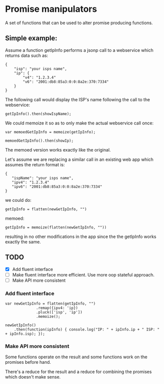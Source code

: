 
# Promise manipulators

A set of functions that can be used to alter promise producing functions.

## Simple example:

Assume a function getIpInfo performs a jsonp call to a webservice which returns data such as:

```
{
    "isp": "your isps name",
    "ip": {
        "v4": "1.2.3.4"
        "v6": "2001:db8:85a3:0:0:8a2e:370:7334"
    }
}
```

The following call would display the ISP's name following the call to the webservice:

```
getIpInfo().then(showIspName);
```


We could memoize it so as to only make the actual webservice call once:

```
var memoedGetIpInfo = memoize(getIpInfo);

memoedGetIpInfo().then(showIp);
```


The memoed version works exactly like the original.


Let's assume we are replacing a similar call in an existing web app which assumes the return format is:
 
 ```
 {
    "ispName": "your isps name",
    "ipv4": "1.2.3.4"
    "ipv6": "2001:db8:85a3:0:0:8a2e:370:7334"
}
```

we could do:

```
getIpInfo = flatten(newGetIpInfo, "")
```

memoed:

```
getIpInfo = memoize(flatten(newGetIpInfo, ""))
```

resulting in no other modifications in the app since the the getIpInfo works exactly the same.


## TODO
- [X] Add fluent interface
- [ ] Make fluent interface more efficient. Use more oop stateful approach.
- [ ] Make API more consistent

### Add fluent interface
```
var newGetIpInfo = flatten(getIpInfo, "")
 			  .remap({ipv4: 'ip})
			  .pluck(['isp', 'ip'])
			  .memoize();

newGetIpInfo()
	.then(function(ipInfo) { console.log("IP: " + ipInfo.ip + " ISP: " + ipInfo.isp); });
```

### Make API more consistent
Some functions operate on the result and some functions work on the promises before hand.

There's a reduce for the result and a reduce for combining the promises which doesn't make sense.
